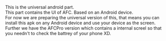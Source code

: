 This is the universal android part.  
This part contains the UI of AFC. Based on an Android device.  
For now we are preparing the universal version of this, that means you can install this apk on any Android device and use your device as the screen.  
Further we have the AFCPro version which contains a internal screel so that you needn't to check the battrey of your phone XD.  
